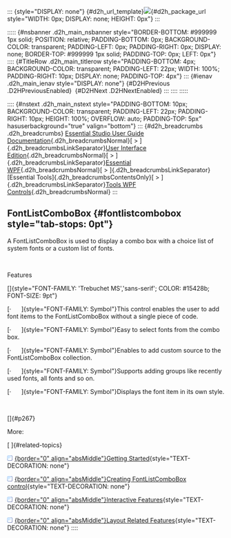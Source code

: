 ::: {style="DISPLAY: none"}
[](ms-xhelp:///?Id=d2h_url_template){#d2h_url_template}![](!package_url!){#d2h_package_url style="WIDTH: 0px; DISPLAY: none; HEIGHT: 0px"}
:::

::::: {#nsbanner .d2h_main_nsbanner style="BORDER-BOTTOM: #999999 1px solid; POSITION: relative; PADDING-BOTTOM: 0px; BACKGROUND-COLOR: transparent; PADDING-LEFT: 0px; PADDING-RIGHT: 0px; DISPLAY: none; BORDER-TOP: #999999 1px solid; PADDING-TOP: 0px; LEFT: 0px"}
:::: {#TitleRow .d2h_main_titlerow style="PADDING-BOTTOM: 4px; BACKGROUND-COLOR: transparent; PADDING-LEFT: 22px; WIDTH: 100%; PADDING-RIGHT: 10px; DISPLAY: none; PADDING-TOP: 4px"}
::: {#ienav .d2h_main_ienav style="DISPLAY: none"}
[](ms-xhelp:///?Id=131226b8-6cb6-4422-a90f-8ae048be75e4){#D2HPrevious .D2HPreviousEnabled}  [](ms-xhelp:///?Id=5e3c4b79-0990-442c-a7a2-78b89fd9f917){#D2HNext .D2HNextEnabled}
:::
::::
:::::

:::: {#nstext .d2h_main_nstext style="PADDING-BOTTOM: 10px; BACKGROUND-COLOR: transparent; PADDING-LEFT: 22px; PADDING-RIGHT: 10px; HEIGHT: 100%; OVERFLOW: auto; PADDING-TOP: 5px" hasuserbackground="true" valign="bottom"}
::: {#d2h_breadcrumbs .d2h_breadcrumbs}
[Essential Studio User Guide Documentation](ms-xhelp:///?Id=12457748-09e3-4d74-a240-8e049cedf030){.d2h_breadcrumbsNormal}[ \> ]{.d2h_breadcrumbsLinkSeparator}[User Interface Edition](ms-xhelp:///?Id=c29296b7-531c-413b-a0ec-488ca1f7f669){.d2h_breadcrumbsNormal}[ \> ]{.d2h_breadcrumbsLinkSeparator}[Essential WPF](ms-xhelp:///?Id=7f4f82c5-151c-4262-94d0-75c4626c77bc){.d2h_breadcrumbsNormal}[ \> ]{.d2h_breadcrumbsLinkSeparator}[Essential Tools]{.d2h_breadcrumbsContentsOnly}[ \> ]{.d2h_breadcrumbsLinkSeparator}[Tools WPF Controls](ms-xhelp:///?Id=2ea58a12-9426-4a63-96b4-89eb80232c2c){.d2h_breadcrumbsNormal}
:::

## FontListComboBox {#fontlistcombobox style="tab-stops: 0pt"}

A FontListComboBox is used to display a combo box with a choice list of system fonts or a custom list of fonts.

 

Features

[]{style="FONT-FAMILY: 'Trebuchet MS','sans-serif'; COLOR: #15428b; FONT-SIZE: 9pt"} 

[·      ]{style="FONT-FAMILY: Symbol"}This control enables the user to add font items to the FontListComboBox without a single piece of code.

[·      ]{style="FONT-FAMILY: Symbol"}Easy to select fonts from the combo box.

[·      ]{style="FONT-FAMILY: Symbol"}Enables to add custom source to the FontListComboBox collection.

[·      ]{style="FONT-FAMILY: Symbol"}Supports adding groups like recently used fonts, all fonts and so on.

[·      ]{style="FONT-FAMILY: Symbol"}Displays the font item in its own style.

 

[]{#p267} 

More:

[ ]{#related-topics}

[![](button.gif){border="0" align="absMiddle"}Getting Started](ms-xhelp:///?Id=5e3c4b79-0990-442c-a7a2-78b89fd9f917){style="TEXT-DECORATION: none"}

[![](button.gif){border="0" align="absMiddle"}Creating FontListComboBox control](ms-xhelp:///?Id=1dcea68c-8db6-4676-b6a3-e06cf737471c){style="TEXT-DECORATION: none"}

[![](button.gif){border="0" align="absMiddle"}Interactive Features](ms-xhelp:///?Id=984b9896-eef5-4fb5-8b4a-6c73c3106bb7){style="TEXT-DECORATION: none"}

[![](button.gif){border="0" align="absMiddle"}Layout Related Features](ms-xhelp:///?Id=5ce445c9-ab50-4335-be43-bbde589c7289){style="TEXT-DECORATION: none"}
::::
